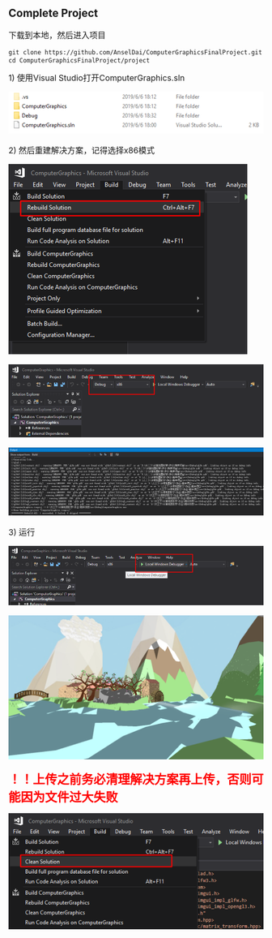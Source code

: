 ## Complete Project

<font size="3">下载到本地，然后进入项目</font>

    git clone https://github.com/AnselDai/ComputerGraphicsFinalProject.git
    cd ComputerGraphicsFinalProject/project

<font size="3">1) 使用Visual Studio打开ComputerGraphics.sln

![1](../doc/img/1.png)

<font size="3">2) 然后重建解决方案，记得选择x86模式</font>

![2](../doc/img/2.png)

![3](../doc/img/3.png)

![4](../doc/img/4.png)

<font size="3">3) 运行</font>

![5](../doc/img/5.png)

![6](../doc/img/res1.png)

<font color="red" size="5"><b>！！上传之前务必清理解决方案再上传，否则可能因为文件过大失败</b></font>

![6](../doc/img/6.png)
